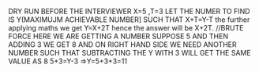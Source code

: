 DRY RUN BEFORE THE INTERVIEWER
X=5 ,T=3
LET THE NUMER TO FIND IS Y(MAXIMUJM ACHIEVABLE NUMBER] SUCH THAT X+T=Y-T
the further applying maths we get Y=X+2T hence the answer will be X+2T.
//BRUTE FORCE
HERE WE ARE GETTING A NUMBER SUPPOSE 5 AND THEN ADDING 3 WE GET 8 AND ON RIGHT HAND SIDE WE NEED ANOTHER NUMBER SUCH THAT SUBTRACTING THE Y WITH 3 WILL GET THE SAME VALUE AS 8
5+3=Y-3  =>Y=5+3+3=11